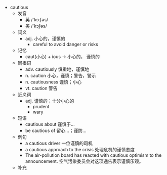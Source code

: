 - cautious
  - 发音
    - 英 /'kɔːʃəs/
    - 美 /'kɔʃəs/
  - 词义
    - adj. 小心的，谨慎的
      - careful to avoid danger or risks
  - 记忆
    - caut(小心) + ious → 小心的， 谨慎的
  - 同根词
    - adv. cautiously 慎重地，谨慎地
    - n. caution 小心，谨慎；警告，警示
    - n. cautiousness 谨慎；小心
    - vt. caution 警告
  - 近义词
    - adj. 谨慎的；十分小心的
      - prudent
      - wary
  - 短语
    - cautious about 谨慎于…
    - be cautious of 留心…；谨防…
  - 例句
    - a cautious driver 一位谨慎的司机
    - a cautious approach to the crisis 处理危机的谨慎态度
    - The air-pollution board has reacted with cautious optimism to the announcement. 空气污染委员会对这项通告表示谨慎乐观。
  - 补充